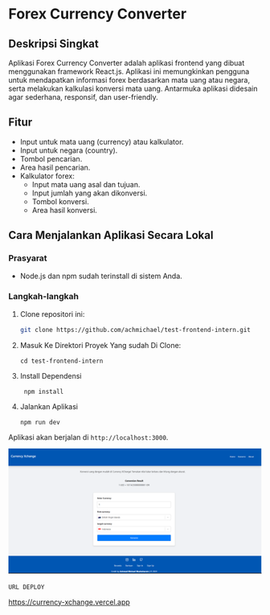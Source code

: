 # Forex Currency Converter

## Deskripsi Singkat
Aplikasi Forex Currency Converter adalah aplikasi frontend yang dibuat menggunakan framework React.js. Aplikasi ini memungkinkan pengguna untuk mendapatkan informasi forex berdasarkan mata uang atau negara, serta melakukan kalkulasi konversi mata uang. Antarmuka aplikasi didesain agar sederhana, responsif, dan user-friendly.

## Fitur
- Input untuk mata uang (currency) atau kalkulator.
- Input untuk negara (country).
- Tombol pencarian.
- Area hasil pencarian.
- Kalkulator forex:
  - Input mata uang asal dan tujuan.
  - Input jumlah yang akan dikonversi.
  - Tombol konversi.
  - Area hasil konversi.

## Cara Menjalankan Aplikasi Secara Lokal

### Prasyarat
- Node.js dan npm sudah terinstall di sistem Anda.

### Langkah-langkah
1. Clone repositori ini:
   ```sh
   git clone https://github.com/achmichael/test-frontend-intern.git
   ```
2. Masuk Ke Direktori Proyek Yang sudah Di Clone:
   ```
   cd test-frontend-intern
   ```
3. Install Dependensi

   ```
    npm install
   ```
4. Jalankan Aplikasi

   ```
   npm run dev
   ```

Aplikasi akan berjalan di `http://localhost:3000`.



![Screenshot](src/assets/ss.png)


`URL DEPLOY`

https://currency-xchange.vercel.app